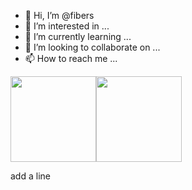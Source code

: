 - 👋 Hi, I’m @fibers
- 👀 I’m interested in ...
- 🌱 I’m currently learning ...
- 💞️ I’m looking to collaborate on ...
- 📫 How to reach me ...

<!---
fibers/fibers is a ✨ special ✨ repository because its `README.md` (this file) appears on your GitHub profile.
You can click the Preview link to take a look at your changes.
--->


<img align="" height="137px" src="https://github-readme-stats.vercel.app/api?username=fibers&count_private=true&hide_title=true&hide_border=true&show_icons=true&include_all_commits=true&line_height=21&bg_color=0,EC6C6C,FFD479,FFFC79,73FA79&theme=graywhite&locale=en" /><img align="" height="137px" src="https://github-readme-stats.vercel.app/api/top-langs/?username=fibers&count_private=true&hide_title=true&hide_border=true&layout=default&bg_color=0,73FA79,73FDFF,D783FF&theme=graywhite&locale=en" />


add a line
